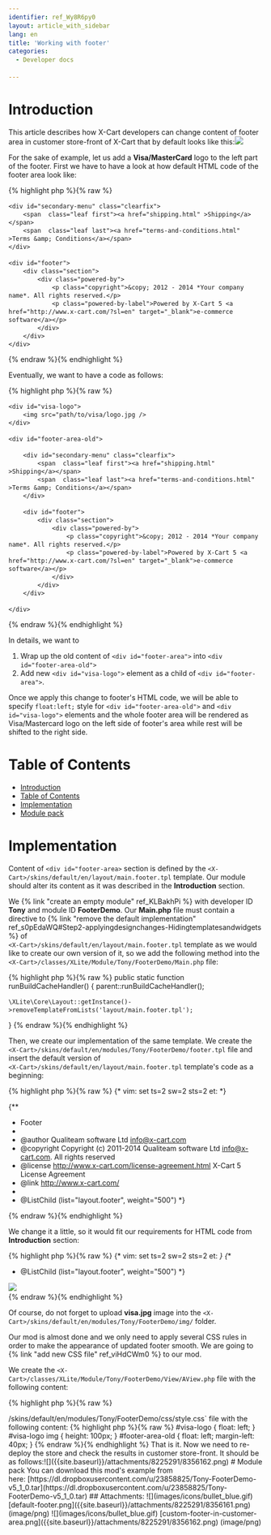 ```yaml
---
identifier: ref_Wy8R6py0
layout: article_with_sidebar
lang: en
title: 'Working with footer'
categories:
  - Developer docs

---
```



# Introduction

This article describes how X-Cart developers can change content of footer area in customer store-front of X-Cart that by default looks like this:![]({{site.baseurl}}/attachments/8225291/8356161.png)

For the sake of example, let us add a **Visa/MasterCard** logo to the left part of the footer. First we have to have a look at how default HTML code of the footer area look like:

{% highlight php %}{% raw %}
<div id="footer-area">

	<div id="secondary-menu" class="clearfix">
		<span  class="leaf first"><a href="shipping.html" >Shipping</a></span>
		<span  class="leaf last"><a href="terms-and-conditions.html" >Terms &amp; Conditions</a></span>
	</div>

	<div id="footer">
		<div class="section">
			<div class="powered-by">
				<p class="copyright">&copy; 2012 - 2014 *Your company name*. All rights reserved.</p>
				<p class="powered-by-label">Powered by X-Cart 5 <a href="http://www.x-cart.com/?sl=en" target="_blank">e-commerce software</a></p>
			</div>
		</div>
	</div>

</div>
{% endraw %}{% endhighlight %}

Eventually, we want to have a code as follows:

{% highlight php %}{% raw %}
<div id="footer-area">

	<div id="visa-logo">
		<img src="path/to/visa/logo.jpg />
	</div>

	<div id="footer-area-old">

		<div id="secondary-menu" class="clearfix">
			<span  class="leaf first"><a href="shipping.html" >Shipping</a></span>
			<span  class="leaf last"><a href="terms-and-conditions.html" >Terms &amp; Conditions</a></span>
		</div>

		<div id="footer">
			<div class="section">
				<div class="powered-by">
					<p class="copyright">&copy; 2012 - 2014 *Your company name*. All rights reserved.</p>
					<p class="powered-by-label">Powered by X-Cart 5 <a href="http://www.x-cart.com/?sl=en" target="_blank">e-commerce software</a></p>
				</div>
			</div>
		</div>

	</div>

</div>
{% endraw %}{% endhighlight %}

In details, we want to 

1.  Wrap up the old content of `<div id="footer-area">` into `<div id="footer-area-old">`
2.  Add new `<div id="visa-logo">` element as a child of `<div id="footer-area">`. 

Once we apply this change to footer's HTML code, we will be able to specify `float:left;` style for `<div id="footer-area-old">` and `<div id="visa-logo">` elements and the whole footer area will be rendered as Visa/Mastercard logo on the left side of footer's area while rest will be shifted to the right side.

# Table of Contents

*   [Introduction](#introduction)
*   [Table of Contents](#table-of-contents)
*   [Implementation](#implementation)
*   [Module pack](#module-pack)

# Implementation

Content of `<div id="footer-area>` section is defined by the `<X-Cart>/skins/default/en/layout/main.footer.tpl` template. Our module should alter its content as it was described in the **Introduction** section.

We {% link "create an empty module" ref_KLBakhPi %} with developer ID **Tony** and module ID **FooterDemo**. Our **Main.php** file must contain a directive to {% link "remove the default implementation" ref_s0pEdaWQ#Step2-applyingdesignchanges-Hidingtemplatesandwidgets %} of   
`<X-Cart>/skins/default/en/layout/main.footer.tpl` template as we would like to create our own version of it, so we add the following method into the  
`<X-Cart>/classes/XLite/Module/Tony/FooterDemo/Main.php` file: 

{% highlight php %}{% raw %}
public static function runBuildCacheHandler()
{
    parent::runBuildCacheHandler();

    \XLite\Core\Layout::getInstance()->removeTemplateFromLists('layout/main.footer.tpl');
}
{% endraw %}{% endhighlight %}

Then, we create our implementation of the same template. We create the `<X-Cart>/skins/default/en/modules/Tony/FooterDemo/footer.tpl` file and insert the default version of   
`<X-Cart>/skins/default/en/layout/main.footer.tpl` template's code as a beginning: 

{% highlight php %}{% raw %}
{* vim: set ts=2 sw=2 sts=2 et: *}

{**
 * Footer
 *
 * @author    Qualiteam software Ltd <info@x-cart.com>
 * @copyright Copyright (c) 2011-2014 Qualiteam software Ltd <info@x-cart.com>. All rights reserved
 * @license   http://www.x-cart.com/license-agreement.html X-Cart 5 License Agreement
 * @link      http://www.x-cart.com/
 *
 * @ListChild (list="layout.footer", weight="500")
 *}

<div id="footer-area">
<list name="layout.main.footer">
</div>
{% endraw %}{% endhighlight %}

We change it a little, so it would fit our requirements for HTML code from **Introduction** section: 

{% highlight php %}{% raw %}
{* vim: set ts=2 sw=2 sts=2 et: *}
{**
 * @ListChild (list="layout.footer", weight="500")
 *}
<div id="footer-area">
	<div id="visa-logo">
		<img src="skins/default/en/modules/Tony/FooterDemo/img/visa.jpg" />
	</div>
	<div id="footer-area-old">
		<list name="layout.main.footer">
	</div>
</div>
{% endraw %}{% endhighlight %}

Of course, do not forget to upload **visa.jpg** image into the `<X-Cart>/skins/default/en/modules/Tony/FooterDemo/img/` folder.

Our mod is almost done and we only need to apply several CSS rules in order to make the appearance of updated footer smooth. We are going to {% link "add new CSS file" ref_viHdCWm0 %} to our mod.

We create the `<X-Cart>/classes/XLite/Module/Tony/FooterDemo/View/AView.php` file with the following content: 

{% highlight php %}{% raw %}
<?php
// vim: set ts=4 sw=4 sts=4 et:

namespace XLite\Module\Tony\FooterDemo\View;

abstract class AView extends \XLite\View\AView implements \XLite\Base\IDecorator
{
	public function getCSSFiles()
    {
        $list = parent::getCSSFiles();

        $list[] = 'modules/Tony/FooterDemo/css/style.css';

        return $list;
    }
}
{% endraw %}{% endhighlight %}

In addition to that, we have to create aforementioned CSS file and we create the `<X-Cart>/skins/default/en/modules/Tony/FooterDemo/css/style.css` file with the following content:

{% highlight php %}{% raw %}
#visa-logo {
	float: left;
}
#visa-logo img {
	height: 100px;
}
#footer-area-old {
	float: left;
	margin-left: 40px;
}
{% endraw %}{% endhighlight %}

That is it. Now we need to re-deploy the store and check the results in customer store-front. It should be as follows:![]({{site.baseurl}}/attachments/8225291/8356162.png)

# Module pack

You can download this mod's example from here: [https://dl.dropboxusercontent.com/u/23858825/Tony-FooterDemo-v5_1_0.tar](https://dl.dropboxusercontent.com/u/23858825/Tony-FooterDemo-v5_1_0.tar)

## Attachments:

![](images/icons/bullet_blue.gif) [default-footer.png]({{site.baseurl}}/attachments/8225291/8356161.png) (image/png)  
![](images/icons/bullet_blue.gif) [custom-footer-in-customer-area.png]({{site.baseurl}}/attachments/8225291/8356162.png) (image/png)